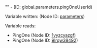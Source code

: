 "" - (ID: global.parameters.pingOneUserId)

Variable written:
 (Node ID: [parameters](../nodes/parameters.md))

Variable reads:
* PingOne (Node ID: [1vyzcyazgf](../nodes/1vyzcyazgf.md))
* PingOne (Node ID: [9lrqw38492](../nodes/9lrqw38492.md))
